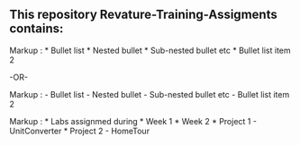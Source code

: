 
## This repository **Revature-Training-Assigments** contains:
  Markup : * Bullet list
              * Nested bullet
                  * Sub-nested bullet etc
          * Bullet list item 2

-OR-

 Markup : - Bullet list
              - Nested bullet
                  - Sub-nested bullet etc
          - Bullet list item 2 

 Markup : * Labs assignmed during
            * Week 1
            * Week 2
          * Project 1 - UnitConverter
          * Project 2 - HomeTour
 
